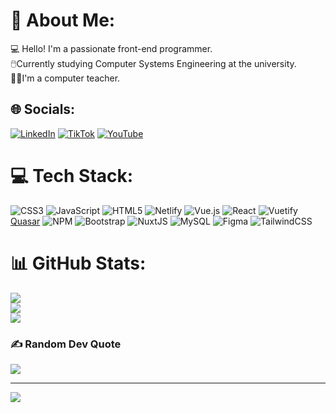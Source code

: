 # 💫 About Me:
💻 Hello! I'm a passionate front-end programmer.<br>🖱️Currently studying Computer Systems Engineering at the university.<br>🧑‍💻I'm a computer teacher.


## 🌐 Socials:
[![LinkedIn](https://img.shields.io/badge/LinkedIn-%230077B5.svg?logo=linkedin&logoColor=white)](https://linkedin.com/in/juan-carlos-alvarez-tovilla) [![TikTok](https://img.shields.io/badge/TikTok-%23000000.svg?logo=TikTok&logoColor=white)](https://tiktok.com/@deprogramacion) [![YouTube](https://img.shields.io/badge/YouTube-%23FF0000.svg?logo=YouTube&logoColor=white)](https://youtube.com/@deprogramacion1585) 

# 💻 Tech Stack:
![CSS3](https://img.shields.io/badge/css3-%231572B6.svg?style=for-the-badge&logo=css3&logoColor=white) ![JavaScript](https://img.shields.io/badge/javascript-%23323330.svg?style=for-the-badge&logo=javascript&logoColor=%23F7DF1E) ![HTML5](https://img.shields.io/badge/html5-%23E34F26.svg?style=for-the-badge&logo=html5&logoColor=white) ![Netlify](https://img.shields.io/badge/netlify-%23000000.svg?style=for-the-badge&logo=netlify&logoColor=#00C7B7) ![Vue.js](https://img.shields.io/badge/vuejs-%2335495e.svg?style=for-the-badge&logo=vuedotjs&logoColor=%234FC08D) ![React](https://img.shields.io/badge/react-%2320232a.svg?style=for-the-badge&logo=react&logoColor=%2361DAFB) ![Vuetify](https://img.shields.io/badge/Vuetify-1867C0?style=for-the-badge&logo=vuetify&logoColor=AEDDFF) [Quasar](https://img.shields.io/badge/Quasar-16B7FB?style=for-the-badge&logo=quasar&logoColor=black) ![NPM](https://img.shields.io/badge/NPM-%23000000.svg?style=for-the-badge&logo=npm&logoColor=white) ![Bootstrap](https://img.shields.io/badge/bootstrap-%23563D7C.svg?style=for-the-badge&logo=bootstrap&logoColor=white) ![NuxtJS](https://img.shields.io/badge/Nuxt-black?style=for-the-badge&logo=nuxt.js&logoColor=white) ![MySQL](https://img.shields.io/badge/mysql-%2300f.svg?style=for-the-badge&logo=mysql&logoColor=white) 	![Figma](https://img.shields.io/badge/figma-%23F24E1E.svg?style=for-the-badge&logo=figma&logoColor=white) 
![TailwindCSS](https://img.shields.io/badge/tailwindcss-%231572B6.svg?style=for-the-badge&logo=tailwindcss&logoColor=white)
# 📊 GitHub Stats:
![](https://github-readme-stats.vercel.app/api?username=JuanCarlosAT96&theme=dark&hide_border=false&include_all_commits=false&count_private=false)<br/>
![](https://github-readme-streak-stats.herokuapp.com/?user=JuanCarlosAT96&theme=dark&hide_border=false)<br/>
![](https://github-readme-stats.vercel.app/api/top-langs/?username=JuanCarlosAT96&theme=dark&hide_border=false&include_all_commits=false&count_private=false&layout=compact)

### ✍️ Random Dev Quote
![](https://quotes-github-readme.vercel.app/api?type=horizontal&theme=radical)

---
[![](https://visitcount.itsvg.in/api?id=JuanCarlosAT96&icon=0&color=0)](https://visitcount.itsvg.in)

<!-- Proudly created with GPRM ( https://gprm.itsvg.in ) -->
